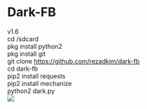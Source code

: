 # Dark-FB
v1.6
<br>
cd /sdcard<br>
pkg install python2<br>
pkg install git<br>
git clone https://github.com/rezadkim/dark-fb<br>
cd dark-fb<br>
pip2 install requests<br>
pip2 install mechanize<br>
python2 dark.py
<br>
<img src="https://raw.githubusercontent.com/rezadkim/dark-fb/master/Screenshot_2019-05-08-19-47-56.png">
